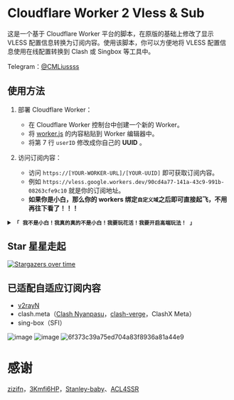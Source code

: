 # Cloudflare Worker 2 Vless & Sub
这是一个基于 Cloudflare Worker 平台的脚本，在原版的基础上修改了显示 VLESS 配置信息转换为订阅内容。使用该脚本，你可以方便地将 VLESS 配置信息使用在线配置转换到 Clash 或 Singbox 等工具中。

Telegram：[@CMLiussss](https://t.me/CMLiussss)

## 使用方法
1. 部署 Cloudflare Worker：
   - 在 Cloudflare Worker 控制台中创建一个新的 Worker。
   - 将 [worker.js](https://github.com/cmliu/edgetunnel/blob/main/_worker.js) 的内容粘贴到 Worker 编辑器中。
   - 将第 7 行 `userID` 修改成你自己的 **UUID** 。

2. 访问订阅内容：
   - 访问 `https://[YOUR-WORKER-URL]/[YOUR-UUID]` 即可获取订阅内容。
   - 例如 `https://vless.google.workers.dev/90cd4a77-141a-43c9-991b-08263cfe9c10` 就是你的订阅地址。
   - **如果你是小白，那么你的 workers 绑定`自定义域`之后即可直接起飞，不用再往下看了！！！**

<details>
<summary><code><strong>「 我不是小白！我真的真的不是小白！我要玩花活！我要开启高端玩法！ 」</strong></code></summary>

3. 使用自己的`优选域名`/`优选IP`的订阅内容：
   - 如果你想使用自己的优选域名或者是自己的优选IP，可以参考 [WorkerVless2sub GitHub 仓库](https://github.com/cmliu/WorkerVless2sub) 中的部署说明自行搭建。
   - 打开 [worker.js](https://github.com/cmliu/edgetunnel/blob/main/_worker.js) 文件，在第 12 行找到 `sub` 变量，将其修改为你部署的订阅生成器地址。例如 `let sub = 'sub.cmliucdn.tk';`，注意不要带https等协议信息和符号。
   - 注意，如果您使用了自己的订阅地址，要求订阅生成器的 `sub`域名 和 `[YOUR-WORKER-URL]`的域名 不同属一个顶级域名，否则会出现异常。您可以在 `sub` 变量赋值为 workers.dev 分配到的域名。

4. 解决转换订阅的隐私问题：
   - 搭建反代订阅转换工具，通过随机化服务器地址和节点账号密码，解决用户转换订阅的隐私问题。
   - 可以参考[不良林psub项目](https://github.com/bulianglin/psub)自行搭建，视频原理以及教程 https://youtu.be/X7CC5jrgazo
   - 注意，如果您使用了反代订阅转换工具，要求订阅转换工具的 `subconverter`域名 和 `[YOUR-WORKER-URL]`的域名 不同属一个顶级域名，否则会出现异常。您可以在 `subconverter` 变量赋值为 workers.dev 分配到的域名，注意不要带https等协议信息和符号。

</details>

## Star 星星走起
[![Stargazers over time](https://starchart.cc/cmliu/edgetunnel.svg?variant=adaptive)](https://starchart.cc/cmliu/edgetunnel)

## 已适配自适应订阅内容
   - [v2rayN](https://github.com/2dust/v2rayN)
   - clash.meta（[Clash Nyanpasu](https://github.com/keiko233/clash-nyanpasu)，[clash-verge](https://github.com/zzzgydi/clash-verge/tree/main)，ClashX Meta）
   - sing-box（SFI）

![image](https://github.com/cmliu/edgetunnel/assets/24787744/6e07c034-f0ef-4ae2-9fef-be13ef993f77)
![image](https://github.com/cmliu/edgetunnel/assets/24787744/7c932cfa-3908-412a-ba47-c2be081486ed)
![6f373c39a75ed704a83f8936a81a44e9](https://github.com/cmliu/edgetunnel/assets/24787744/82ca7357-5c85-4618-8fc3-931d1e60ea5a)

# 感谢
[zizifn](https://github.com/zizifn/edgetunnel)，[3Kmfi6HP](https://github.com/3Kmfi6HP/EDtunnel)，[Stanley-baby](https://github.com/Stanley-baby)、[ACL4SSR](https://github.com/ACL4SSR)
